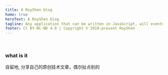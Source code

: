 ```yaml
---
title: A RoyShen blog
home: true
heroText: A RoyShen blog
tagline: Any application that can be written in JavaScript, will eventually be written in JavaScript
footer: CC BY-NC-ND 4.0 | Copyright © 2019-present RoyShen
---
```


<br />

### what is it

自留地, 分享自己的原创技术文章，偶尔扯点别的  


<ParticleSystem />
